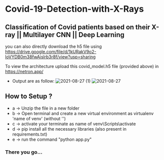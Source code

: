 # Covid-19-Detection-with-X-Rays

## Classification of Covid patients based on their X-ray || Multilayer CNN || Deep Learning

you can also  directly download the h5 file using https://drive.google.com/file/d/1kURakV9o2-loVYDB0m38fwAislrb3r8f/view?usp=sharing

To view the architecture upload this covid_model.h5 file (provided above) in https://netron.app/


- Output are as follow:
![2021-08-27 (1)](https://user-images.githubusercontent.com/71334027/131033660-ce9a38e6-c050-4164-8c4c-9db826667920.png)
![2021-08-27](https://user-images.githubusercontent.com/71334027/131033683-ac1b8b8c-23a5-4112-9a50-73a8980c94b4.png)

## How to Setup ?
- a -> Unzip the file in a new folder
- b -> Open terminal and create a new virtual environment as virtualenv 'name of venv' (without '')
- c -> activate your terminate as name of venv\Scripts\activate
- d -> pip install all the necessary libraries (also present in requirements.txt)
- e -> run the command "python app.py"

### There you go...
